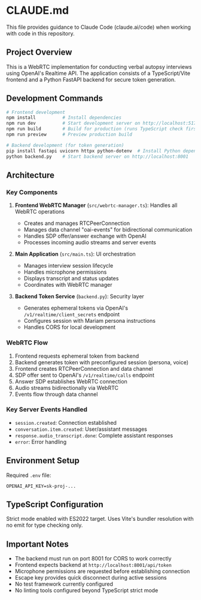 # CLAUDE.md

This file provides guidance to Claude Code (claude.ai/code) when working with code in this repository.

## Project Overview

This is a WebRTC implementation for conducting verbal autopsy interviews using OpenAI's Realtime API. The application consists of a TypeScript/Vite frontend and a Python FastAPI backend for secure token generation.

## Development Commands

```bash
# Frontend development
npm install          # Install dependencies
npm run dev          # Start development server on http://localhost:5173
npm run build        # Build for production (runs TypeScript check first)
npm run preview      # Preview production build

# Backend development (for token generation)
pip install fastapi uvicorn httpx python-dotenv  # Install Python dependencies
python backend.py    # Start backend server on http://localhost:8001
```

## Architecture

### Key Components

1. **Frontend WebRTC Manager** (`src/webrtc-manager.ts`): Handles all WebRTC operations
   - Creates and manages RTCPeerConnection
   - Manages data channel "oai-events" for bidirectional communication
   - Handles SDP offer/answer exchange with OpenAI
   - Processes incoming audio streams and server events

2. **Main Application** (`src/main.ts`): UI orchestration
   - Manages interview session lifecycle
   - Handles microphone permissions
   - Displays transcript and status updates
   - Coordinates with WebRTC manager

3. **Backend Token Service** (`backend.py`): Security layer
   - Generates ephemeral tokens via OpenAI's `/v1/realtime/client_secrets` endpoint
   - Configures session with Mariam persona instructions
   - Handles CORS for local development

### WebRTC Flow

1. Frontend requests ephemeral token from backend
2. Backend generates token with preconfigured session (persona, voice)
3. Frontend creates RTCPeerConnection and data channel
4. SDP offer sent to OpenAI's `/v1/realtime/calls` endpoint
5. Answer SDP establishes WebRTC connection
6. Audio streams bidirectionally via WebRTC
7. Events flow through data channel

### Key Server Events Handled

- `session.created`: Connection established
- `conversation.item.created`: User/assistant messages
- `response.audio_transcript.done`: Complete assistant responses
- `error`: Error handling

## Environment Setup

Required `.env` file:
```
OPENAI_API_KEY=sk-proj-...
```

## TypeScript Configuration

Strict mode enabled with ES2022 target. Uses Vite's bundler resolution with no emit for type checking only.

## Important Notes

- The backend must run on port 8001 for CORS to work correctly
- Frontend expects backend at `http://localhost:8001/api/token`
- Microphone permissions are requested before establishing connection
- Escape key provides quick disconnect during active sessions
- No test framework currently configured
- No linting tools configured beyond TypeScript strict mode